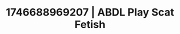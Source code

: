 ---
categories:
- Tan lines & lingerie
- Passionate kisses
- Cinematic erotica
- AI-generated
- Erotic art direction
- Erogenous zones
- ASMR
- Cosplay
image: /assets/images/1746688969207.jpg
layout: post
seo:
  description: Featured content with exclusive ABDL Play, Scat Fetish. HD images available.
  keywords: ABDL Play, Scat Fetish
  og_image: /assets/images/1746688969207.jpg
  schema_type: VisualArtwork
tags:
- ABDL Play
- '#1746688969207'
- Scat Fetish
title: 1746688969207 | ABDL Play Scat Fetish
---